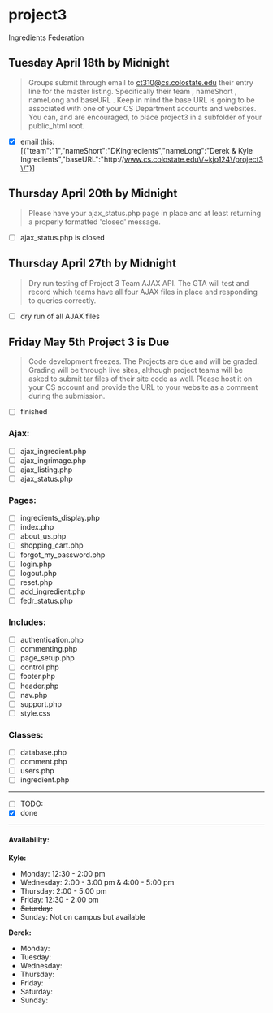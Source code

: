 # project3
Ingredients Federation


Tuesday April 18th by Midnight
---

>Groups submit through email to ct310@cs.colostate.edu their entry line for the
master listing. Specifically their team , nameShort , nameLong and baseURL .
Keep in mind the base URL is going to be associated with one of your CS
Department accounts and websites. You can, and are encouraged, to place
project3 in a subfolder of your public_html root.

- [x] email this:  [{"team":"1","nameShort":"DKingredients","nameLong":"Derek & Kyle Ingredients","baseURL":"http:\/\/www.cs.colostate.edu\/~kjo124\/project3\/"}]

Thursday April 20th by Midnight
---

>Please have your ajax_status.php page in place and at least returning a
properly formatted 'closed' message.

- [ ] ajax_status.php is closed

Thursday April 27th by Midnight
---

>Dry run testing of Project 3 Team AJAX API. The GTA will test and record which
teams have all four AJAX files in place and responding to queries correctly.

- [ ] dry run of all AJAX files


Friday May 5th Project 3 is Due
---

>Code development freezes. The Projects are due and will be graded. Grading will
be through live sites, although project teams will be asked to submit tar files
of their site code as well. Please host it on your CS account and provide the
URL to your website as a comment during the submission.

- [ ] finished

### Ajax: ###
- [ ] ajax_ingredient.php
- [ ] ajax_ingrimage.php
- [ ] ajax_listing.php
- [ ] ajax_status.php
### Pages: ###
- [ ] ingredients_display.php
- [ ] index.php
- [ ] about_us.php
- [ ] shopping_cart.php
- [ ] forgot_my_password.php
- [ ] login.php
- [ ] logout.php
- [ ] reset.php
- [ ] add_ingredient.php
- [ ] fedr_status.php
### Includes: ###
- [ ] authentication.php
- [ ] commenting.php
- [ ] page_setup.php
- [ ] control.php
- [ ] footer.php
- [ ] header.php
- [ ] nav.php
- [ ] support.php
- [ ] style.css
### Classes: ###
- [ ] database.php
- [ ] comment.php
- [ ] users.php
- [ ] ingredient.php

* * *

- [ ] TODO:
- [x] done

* * *

#### Availability: ####
**Kyle:**
+ Monday: 12:30 - 2:00 pm
+ Wednesday: 2:00 - 3:00 pm & 4:00 - 5:00 pm
+ Thursday: 2:00 - 5:00 pm
+ Friday: 12:30 - 2:00 pm
+ <s>Saturday: </s>
+ Sunday: Not on campus but available

**Derek:**
+ Monday:
+ Tuesday:
+ Wednesday:
+ Thursday:
+ Friday:
+ Saturday:
+ Sunday:
